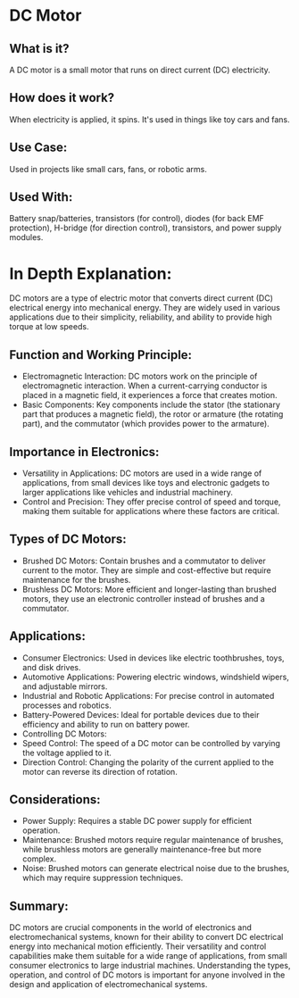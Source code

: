 # DC Motor

## What is it?

A DC motor is a small motor that runs on direct current (DC) electricity.

## How does it work?

When electricity is applied, it spins. It's used in things like toy cars and fans.

## Use Case:

Used in projects like small cars, fans, or robotic arms.

## Used With:

Battery snap/batteries, transistors (for control), diodes (for back EMF protection), H-bridge (for direction control), transistors, and power supply modules.

# In Depth Explanation:

DC motors are a type of electric motor that converts direct current (DC) electrical energy into mechanical energy. They are widely used in various applications due to their simplicity, reliability, and ability to provide high torque at low speeds.

## Function and Working Principle:

- Electromagnetic Interaction: DC motors work on the principle of electromagnetic interaction. When a current-carrying conductor is placed in a magnetic field, it experiences a force that creates motion.
- Basic Components: Key components include the stator (the stationary part that produces a magnetic field), the rotor or armature (the rotating part), and the commutator (which provides power to the armature).

## Importance in Electronics:

- Versatility in Applications: DC motors are used in a wide range of applications, from small devices like toys and electronic gadgets to larger applications like vehicles and industrial machinery.
- Control and Precision: They offer precise control of speed and torque, making them suitable for applications where these factors are critical.

## Types of DC Motors:

- Brushed DC Motors: Contain brushes and a commutator to deliver current to the motor. They are simple and cost-effective but require maintenance for the brushes.
- Brushless DC Motors: More efficient and longer-lasting than brushed motors, they use an electronic controller instead of brushes and a commutator.

## Applications:

- Consumer Electronics: Used in devices like electric toothbrushes, toys, and disk drives.
- Automotive Applications: Powering electric windows, windshield wipers, and adjustable mirrors.
- Industrial and Robotic Applications: For precise control in automated processes and robotics.
- Battery-Powered Devices: Ideal for portable devices due to their efficiency and ability to run on battery power.
- Controlling DC Motors:
- Speed Control: The speed of a DC motor can be controlled by varying the voltage applied to it.
- Direction Control: Changing the polarity of the current applied to the motor can reverse its direction of rotation.

## Considerations:

- Power Supply: Requires a stable DC power supply for efficient operation.
- Maintenance: Brushed motors require regular maintenance of brushes, while brushless motors are generally maintenance-free but more complex.
- Noise: Brushed motors can generate electrical noise due to the brushes, which may require suppression techniques.

## Summary:

DC motors are crucial components in the world of electronics and electromechanical systems, known for their ability to convert DC electrical energy into mechanical motion efficiently. Their versatility and control capabilities make them suitable for a wide range of applications, from small consumer electronics to large industrial machines. Understanding the types, operation, and control of DC motors is important for anyone involved in the design and application of electromechanical systems.
